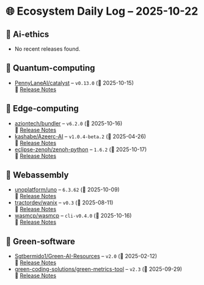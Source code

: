 # 🌐 Ecosystem Daily Log – 2025-10-22

## 🔹 Ai-ethics
- No recent releases found.

## 🔹 Quantum-computing
- [PennyLaneAI/catalyst](https://github.com/PennyLaneAI/catalyst/releases/tag/v0.13.0) – `v0.13.0` (📅 2025-10-15)  
  🔗 [Release Notes](https://github.com/PennyLaneAI/catalyst/releases/tag/v0.13.0)

## 🔹 Edge-computing
- [aziontech/bundler](https://github.com/aziontech/bundler/releases/tag/v6.2.0) – `v6.2.0` (📅 2025-10-16)  
  🔗 [Release Notes](https://github.com/aziontech/bundler/releases/tag/v6.2.0)
- [kashabe/Azeerc-AI](https://github.com/kashabe/Azeerc-AI/releases/tag/v1.0.4-beta.2) – `v1.0.4-beta.2` (📅 2025-04-26)  
  🔗 [Release Notes](https://github.com/kashabe/Azeerc-AI/releases/tag/v1.0.4-beta.2)
- [eclipse-zenoh/zenoh-python](https://github.com/eclipse-zenoh/zenoh-python/releases/tag/1.6.2) – `1.6.2` (📅 2025-10-17)  
  🔗 [Release Notes](https://github.com/eclipse-zenoh/zenoh-python/releases/tag/1.6.2)

## 🔹 Webassembly
- [unoplatform/uno](https://github.com/unoplatform/uno/releases/tag/6.3.62) – `6.3.62` (📅 2025-10-09)  
  🔗 [Release Notes](https://github.com/unoplatform/uno/releases/tag/6.3.62)
- [tractordev/wanix](https://github.com/tractordev/wanix/releases/tag/v0.3) – `v0.3` (📅 2025-08-11)  
  🔗 [Release Notes](https://github.com/tractordev/wanix/releases/tag/v0.3)
- [wasmcp/wasmcp](https://github.com/wasmcp/wasmcp/releases/tag/cli-v0.4.0) – `cli-v0.4.0` (📅 2025-10-16)  
  🔗 [Release Notes](https://github.com/wasmcp/wasmcp/releases/tag/cli-v0.4.0)

## 🔹 Green-software
- [Sgtbermido1/Green-AI-Resources](https://github.com/Sgtbermido1/Green-AI-Resources/releases/tag/v2.0) – `v2.0` (📅 2025-02-12)  
  🔗 [Release Notes](https://github.com/Sgtbermido1/Green-AI-Resources/releases/tag/v2.0)
- [green-coding-solutions/green-metrics-tool](https://github.com/green-coding-solutions/green-metrics-tool/releases/tag/v2.3) – `v2.3` (📅 2025-09-29)  
  🔗 [Release Notes](https://github.com/green-coding-solutions/green-metrics-tool/releases/tag/v2.3)